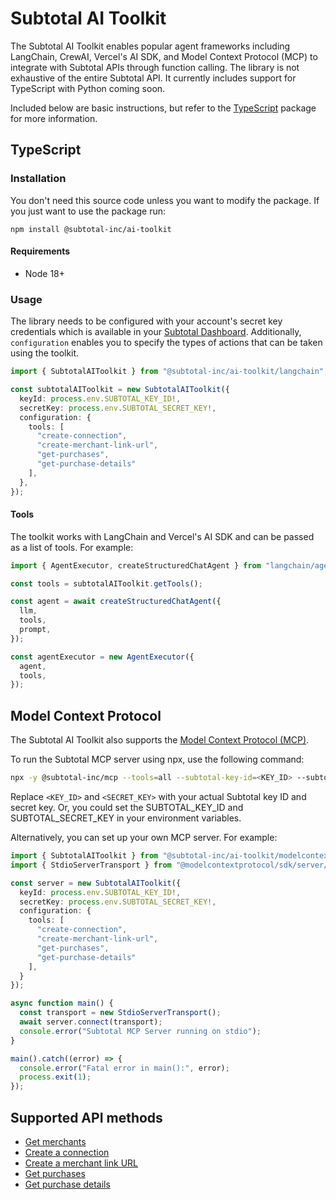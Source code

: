 # Subtotal AI Toolkit

The Subtotal AI Toolkit enables popular agent frameworks including LangChain,
CrewAI, Vercel's AI SDK, and Model Context Protocol (MCP) to integrate with Subtotal APIs through function calling. The
library is not exhaustive of the entire Subtotal API. It currently includes support for TypeScript with Python coming soon.

Included below are basic instructions, but refer to the [TypeScript](/typescript) package for more information.

## TypeScript

### Installation

You don't need this source code unless you want to modify the package. If you just
want to use the package run:

```
npm install @subtotal-inc/ai-toolkit
```

#### Requirements

- Node 18+

### Usage

The library needs to be configured with your account's secret key credentials which is available in your [Subtotal Dashboard][api-keys]. Additionally, `configuration` enables you to specify the types of actions that can be taken using the toolkit.

```typescript
import { SubtotalAIToolkit } from "@subtotal-inc/ai-toolkit/langchain";

const subtotalAIToolkit = new SubtotalAIToolkit({
  keyId: process.env.SUBTOTAL_KEY_ID!,
  secretKey: process.env.SUBTOTAL_SECRET_KEY!,
  configuration: {
    tools: [
      "create-connection",
      "create-merchant-link-url",
      "get-purchases",
      "get-purchase-details"
    ],
  },
});
```

#### Tools

The toolkit works with LangChain and Vercel's AI SDK and can be passed as a list of tools. For example:

```typescript
import { AgentExecutor, createStructuredChatAgent } from "langchain/agents";

const tools = subtotalAIToolkit.getTools();

const agent = await createStructuredChatAgent({
  llm,
  tools,
  prompt,
});

const agentExecutor = new AgentExecutor({
  agent,
  tools,
});
```

## Model Context Protocol

The Subtotal AI Toolkit also supports the [Model Context Protocol (MCP)](https://modelcontextprotocol.com/).

To run the Subtotal MCP server using npx, use the following command:

```bash
npx -y @subtotal-inc/mcp --tools=all --subtotal-key-id=<KEY_ID> --subtotal-secret-key=<SECRET_KEY>
```

Replace `<KEY_ID>` and `<SECRET_KEY>` with your actual Subtotal key ID and secret key. Or, you could set the SUBTOTAL_KEY_ID and SUBTOTAL_SECRET_KEY in your environment variables.

Alternatively, you can set up your own MCP server. For example:

```typescript
import { SubtotalAIToolkit } from "@subtotal-inc/ai-toolkit/modelcontextprotocol";
import { StdioServerTransport } from "@modelcontextprotocol/sdk/server/stdio.js";

const server = new SubtotalAIToolkit({
  keyId: process.env.SUBTOTAL_KEY_ID!,
  secretKey: process.env.SUBTOTAL_SECRET_KEY!,
  configuration: {
    tools: [
      "create-connection",
      "create-merchant-link-url",
      "get-purchases",
      "get-purchase-details"
    ],
  }
});

async function main() {
  const transport = new StdioServerTransport();
  await server.connect(transport);
  console.error("Subtotal MCP Server running on stdio");
}

main().catch((error) => {
  console.error("Fatal error in main():", error);
  process.exit(1);
});
```

## Supported API methods

- [Get merchants](https://www.subtotal.com/docs/api-reference/merchants/get-merchants)
- [Create a connection](https://www.subtotal.com/docs/api-reference/connection/create-connection)
- [Create a merchant link URL](https://www.subtotal.com/docs/api-reference/connection/create-connection-token)
- [Get purchases](https://www.subtotal.com/docs/api-reference/purchases/get-purchases)
- [Get purchase details](https://www.subtotal.com/docs/api-reference/purchases/get-purchase)

[api-keys]: https://dashboard.subtotal.com/api-keys
